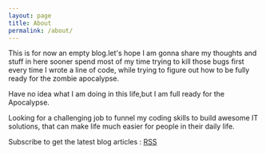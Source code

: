 ```yaml
---
layout: page
title: About
permalink: /about/
---
```


This is for now an empty blog.let's hope I am gonna share my thoughts and stuff in here sooner
spend most of my time trying to kill those bugs first every time I wrote a line of code, while trying to figure out how to be fully ready for the zombie apocalypse.

Have no idea what I am doing in this life,but I am full ready for the Apocalypse.

Looking for a challenging job to funnel my coding skills to build awesome IT solutions, that can make life much easier for people in their daily life.

Subscribe to get the latest blog articles : [RSS](/feed.xml)
